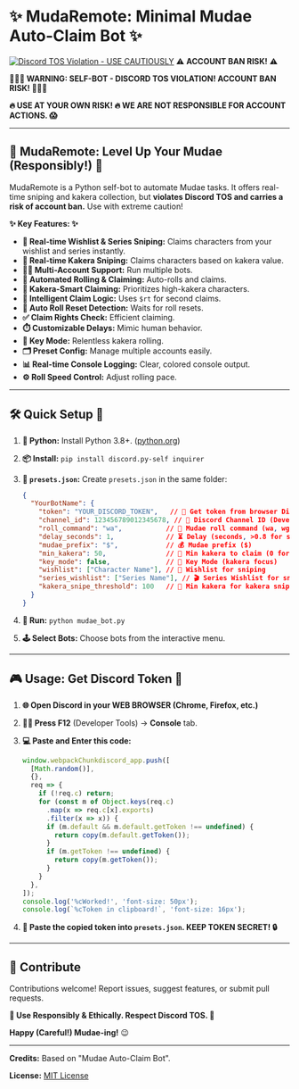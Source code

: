 # ✨ MudaRemote: Minimal Mudae Auto-Claim Bot ✨

[![Discord TOS Violation - **USE CAUTIOUSLY**](https://img.shields.io/badge/Discord%20TOS-VIOLATION-red)](https://discord.com/terms) ⚠️ **ACCOUNT BAN RISK!** ⚠️

**🛑🛑🛑  WARNING: SELF-BOT - DISCORD TOS VIOLATION!  ACCOUNT BAN RISK! 🛑🛑🛑**

**🔥 USE AT YOUR OWN RISK! 🔥 WE ARE NOT RESPONSIBLE FOR ACCOUNT ACTIONS. 😱**

---

## 🚀  MudaRemote: Level Up Your Mudae (Responsibly!) 🚀

MudaRemote is a Python self-bot to automate Mudae tasks. It offers real-time sniping and kakera collection, but **violates Discord TOS and carries a risk of account ban.**  Use with extreme caution!

**✨ Key Features: ✨**

*   **🎯 Real-time Wishlist & Series Sniping:** Claims characters from your wishlist and series instantly.
*   **💎 Real-time Kakera Sniping:** Claims characters based on kakera value.
*   **👯‍♀️ Multi-Account Support:** Run multiple bots.
*   **🤖 Automated Rolling & Claiming:** Auto-rolls and claims.
*   **💎 Kakera-Smart Claiming:** Prioritizes high-kakera characters.
*   **🥇 Intelligent Claim Logic:** Uses `$rt` for second claims.
*   **🔄 Auto Roll Reset Detection:** Waits for roll resets.
*   **✅ Claim Rights Check:**  Efficient claiming.
*   **⏱️ Customizable Delays:** Mimic human behavior.
*   **🔑 Key Mode:** Relentless kakera rolling.
*   **🗂️ Preset Config:**  Manage multiple accounts easily.
*   **📊 Real-time Console Logging:**  Clear, colored console output.
*   **⚙️ Roll Speed Control:** Adjust rolling pace.

---

## 🛠️ Quick Setup 💨

1.  **🐍 Python:** Install Python 3.8+. ([python.org](https://www.python.org/downloads/))
2.  **📦 Install:** `pip install discord.py-self inquirer`
3.  **📝 `presets.json`:** Create `presets.json` in the same folder:

    ```json
    {
      "YourBotName": {
        "token": "YOUR_DISCORD_TOKEN",   // 🔑 Get token from browser Discord (F12 -> Console, paste code below)
        "channel_id": 123456789012345678, // 💬 Discord Channel ID (Developer Mode -> Right-click channel -> Copy ID)
        "roll_command": "wa",           // 🎲 Mudae roll command (wa, wg, ha, hg, w, h)
        "delay_seconds": 1,             // ⏳ Delay (seconds, >0.8 for safety)
        "mudae_prefix": "$",            // 💰 Mudae prefix ($)
        "min_kakera": 50,               // 💎 Min kakera to claim (0 for all)
        "key_mode": false,              // 🔑 Key Mode (kakera focus)
        "wishlist": ["Character Name"], // 📝 Wishlist for sniping
        "series_wishlist": ["Series Name"], // 🎬 Series Wishlist for sniping
        "kakera_snipe_threshold": 100   // 💎 Min kakera for kakera sniping
      }
    }
    ```

4.  **🚀 Run:** `python mudae_bot.py`
5.  **🕹️ Select Bots:** Choose bots from the interactive menu.

---

## 🎮 Usage: Get Discord Token 🔑

1.  **🌐 Open Discord in your WEB BROWSER (Chrome, Firefox, etc.)**
2.  **👨‍💻 Press F12** (Developer Tools) -> **Console** tab.
3.  **💻 Paste and Enter this code:**

    ```javascript
    window.webpackChunkdiscord_app.push([
      [Math.random()],
      {},
      req => {
        if (!req.c) return;
        for (const m of Object.keys(req.c)
          .map(x => req.c[x].exports)
          .filter(x => x)) {
          if (m.default && m.default.getToken !== undefined) {
            return copy(m.default.getToken());
          }
          if (m.getToken !== undefined) {
            return copy(m.getToken());
          }
        }
      },
    ]);
    console.log('%cWorked!', 'font-size: 50px');
    console.log(`%cToken in clipboard!`, 'font-size: 16px');
    ```
4.  **📝 Paste the copied token into `presets.json`.  KEEP TOKEN SECRET! 🔒**

---

## 🤝 Contribute

Contributions welcome! Report issues, suggest features, or submit pull requests.

**🙏 Use Responsibly & Ethically. Respect Discord TOS. 🙏**

**Happy (Careful!) Mudae-ing!** 😉

---

**Credits:** Based on "Mudae Auto-Claim Bot".

**License:** [MIT License](LICENSE)
